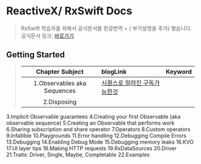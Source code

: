 # ReactiveX/ RxSwift Docs
> RxSwift 학습자를 위해서 공식문서를 한글번역 + ( 부가설명을 추가) 했습니다.
> 공식문서 링크: [바로가기](https://github.com/ReactiveX/RxSwift/blob/main/Documentation/GettingStarted.md) 
## Getting Started 

> | Chapter Subject | blogLink | Keyword |
> |:---:| :--- | :--- |
> |1.Observables aka Sequences | [시퀀스로 알려진 구독가능한것](https://kimrindev.tistory.com/1) | 
> | 2.Disposing|
3.Implicit Observable guarantees
4.Creating your first Observable (aka observable sequence)
5.Creating an Observable that performs work
6.Sharing subscription and share operator
7.Operators
8.Custom operators
9.Infallible
10.Playgrounds
11.Error handling
12.Debugging Compile Errors
13.Debugging
14.Enabling Debug Mode
15.Debugging memory leaks
16.KVO
17.UI layer tips
18.Making HTTP requests
19.RxDataSources
20.Driver
21.Traits: Driver, Single, Maybe, Completable
22.Examples
